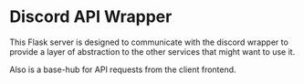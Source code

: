 # Discord API Wrapper

This Flask server is designed to communicate with the discord wrapper to provide a layer of abstraction to the other services that might want to use it.

Also is a base-hub for API requests from the client frontend.
